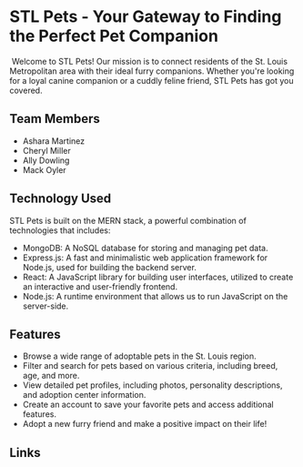 # STL Pets - Your Gateway to Finding the Perfect Pet Companion
​
Welcome to STL Pets!  Our mission is to connect residents of the St. Louis Metropolitan area with their ideal furry companions. Whether you're looking for a loyal canine companion or a cuddly feline friend, STL Pets has got you covered.

## Team Members 

- Ashara Martinez
- Cheryl Miller
- Ally Dowling
- Mack Oyler

## Technology Used

STL Pets is built on the MERN stack, a powerful combination of technologies that includes:

- MongoDB: A NoSQL database for storing and managing pet data.
- Express.js: A fast and minimalistic web application framework for Node.js, used for building the backend server.
- React: A JavaScript library for building user interfaces, utilized to create an interactive and user-friendly frontend.
- Node.js: A runtime environment that allows us to run JavaScript on the server-side.

## Features

- Browse a wide range of adoptable pets in the St. Louis region.
- Filter and search for pets based on various criteria, including breed, age, and more.
- View detailed pet profiles, including photos, personality descriptions, and adoption center information.
- Create an account to save your favorite pets and access additional features.
- Adopt a new furry friend and make a positive impact on their life!

## Links

